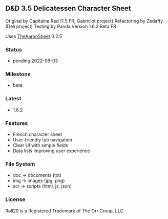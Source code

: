   ## D&D 3.5 Delicatessen Character Sheet

  Original by Capitaine Red (1.5 FR, Gabmilot project)
  Refactoring by Zedafty (Deli project)
  Testing by Panda
  Version 1.6.2 Beta FR

  Uses [TheAaronSheet](https://github.com/shdwjk/TheAaronSheet) 0.2.5

  ### Status

  * pending 2022-08-03

  ### Milestone

  * beta

  ### Latest

  * 1.6.2

  ### Features

  * French character sheet
  * User-friendly tab navigation
  * Clear UI with simple fields
  * Data lists improving user experience

  ### File System

  * doc -> documents (txt)
  * img -> images (jpg, png)
  * scr -> scripts (html, js, json)

  ### License

  Roll20 is a Registered Trademark of The Orr Group, LLC.
